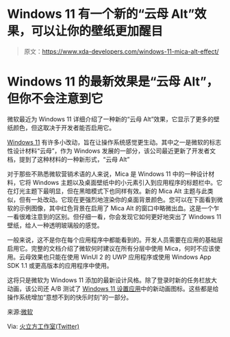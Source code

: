 # Windows 11 有一个新的“云母 Alt”效果，可以让你的壁纸更加醒目

> 原文：<https://www.xda-developers.com/windows-11-mica-alt-effect/>

# Windows 11 的最新效果是“云母 Alt”，但你不会注意到它

微软最近为 Windows 11 详细介绍了一种新的“云母 Alt”效果，它显示了更多的壁纸颜色，但这取决于开发者能否启用它。

[Windows 11](https://www.xda-developers.com/windows-11/) 有许多小改动，旨在让操作系统感觉更生动。其中之一是微软的标志性设计材料“云母”，作为 Windows 发展的一部分，该公司最近更新了开发者文档，提到了这种材料的一种新形式，“云母 Alt”

对于那些不熟悉微软营销术语的人来说，Mica 是 Windows 11 中的一种设计材料，它将 Windows 主题以及桌面壁纸中的小元素引入到应用程序的标题栏中。它在灯光主题下最明显，但在黑暗模式下也同样有效。新的 Mica Alt 主题与此类似，但有一处改动。它现在更强烈地渲染你的桌面背景颜色。您可以在下面看到微软的示例图像，其中红色背景在启用了 Mica Alt 的窗口中略微出血。这是一个乍一看很难注意到的区别。但仔细一看，你会发现它如何更好地突出了 Windows 11 壁纸，给人一种透明玻璃般的感觉。

一般来说，这不是你在每个应用程序中都能看到的。开发人员需要在应用的基础层启用它。完整的文档介绍了微软何时建议在所有分层中使用 Mica，何时不应该使用。云母效果也只能在使用 WinUI 2 的 UWP 应用程序或使用 Windows App SDK 1.1 或更高版本的应用程序中使用。

这将只是微软为 Windows 11 添加的最新设计风格。除了登录时新的任务栏放大动画，该公司还 A/B 测试了 [Windows 11 设置应用](https://www.xda-developers.com/animated-icon-settings-app-windows-11/)中的新动画图标。这些都是给操作系统增加“意想不到的快乐时刻”的一部分。

来源:[微软](https://docs.microsoft.com/en-us/windows/apps/design/style/mica)

Via: [火立方工作室(Twitter)](https://twitter.com/FireCubeStudios/status/1567027281364664321)